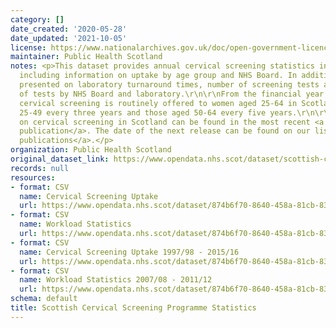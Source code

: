```yaml
---
category: []
date_created: '2020-05-28'
date_updated: '2021-10-05'
license: https://www.nationalarchives.gov.uk/doc/open-government-licence/version/3/
maintainer: Public Health Scotland
notes: <p>This dataset provides annual cervical screening statistics in Scotland,
  including information on uptake by age group and NHS Board. In addition, data are
  presented on laboratory turnaround times, number of screening tests and results
  of tests by NHS Board and laboratory.\r\n\r\nFrom the financial year 2016/2017,
  cervical screening is routinely offered to women aged 25-64 in Scotland; those aged
  25-49 every three years and those aged 50-64 every five years.\r\n\r\nFurther information
  on cervical screening in Scotland can be found in the most recent <a href="https://publichealthscotland.scot/publications/scottish-cervical-screening-programme-statistics/">annual
  publication</a>. The date of the next release can be found on our list of <a href="https://publichealthscotland.scot/publications/forthcoming-publications/">forthcoming
  publications</a>.</p>
organization: Public Health Scotland
original_dataset_link: https://www.opendata.nhs.scot/dataset/scottish-cervical-screening-programme-statistics
records: null
resources:
- format: CSV
  name: Cervical Screening Uptake
  url: https://www.opendata.nhs.scot/dataset/874b6f70-8640-458a-81cb-83afde9ffd71/resource/7191190e-2ebd-47e4-bbca-a1eb3182408a/download/open-data-cervical-screening-uptake-201617-202021.csv
- format: CSV
  name: Workload Statistics
  url: https://www.opendata.nhs.scot/dataset/874b6f70-8640-458a-81cb-83afde9ffd71/resource/f79671d8-e271-4e63-9d63-4fed6c63cb50/download/open-data-workload-statistics-201213-202021.csv
- format: CSV
  name: Cervical Screening Uptake 1997/98 - 2015/16
  url: https://www.opendata.nhs.scot/dataset/874b6f70-8640-458a-81cb-83afde9ffd71/resource/86493971-19a8-4c47-876e-cbbe7c978210/download/open-data-cervical-screening-uptake-199798-201516.csv
- format: CSV
  name: Workload Statistics 2007/08 - 2011/12
  url: https://www.opendata.nhs.scot/dataset/874b6f70-8640-458a-81cb-83afde9ffd71/resource/bfa18049-4397-4169-b84f-0466cd6401f7/download/open-data-workload-statistics-200708-201112.csv
schema: default
title: Scottish Cervical Screening Programme Statistics
---
```

